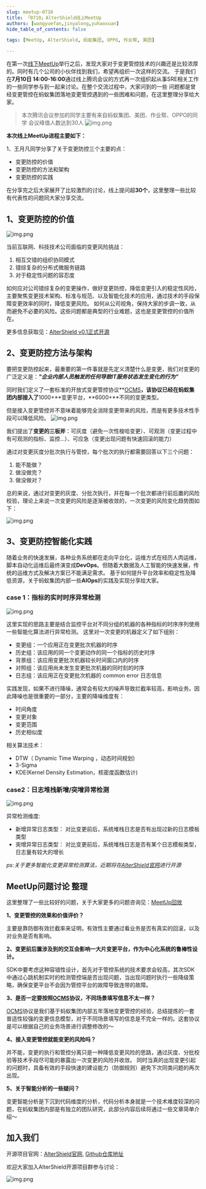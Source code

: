 ```yaml
---
slug: meetup-0710
title: 「0710」AlterShield线上MeetUp
authors: [wangyuefan,jinyalong,yuhaoxuan]
hide_table_of_contents: false

tags: [MeetUp, AlterShield, 蚂蚁集团, OPPO, 作业帮, 美团]

---
```


在第一次[线下MeetUp]举行之后，发现大家对于变更管控技术的兴趣还是比较浓厚的。同时有几个公司的小伙伴找到我们，希望再组织一次这样的交流。
于是我们在**7月10日 14:00-16:00**通过线上腾讯会议的方式再一次组织起从事SRE相关工作的一些同学参与到一起来讨论。在整个交流过程中，大家问到的一些
问题都是曾经变更管控在蚂蚁集团落地变更管控遇到的一些困难和问题，在这里整理分享给大家。

<!-- truncate -->


> 本次腾讯会议参加的同学主要有来自蚂蚁集团、美团、作业帮、OPPO的同学
> 会议峰值人数达到30人
> ![img.png](./meetup-0710/1.png)


**本次线上MeetUp进程主要如下：**

1、王月凡同学分享了关于变更防控三个主要的点：
+ 变更防控的价值
+ 变更防控的方法和架构
+ 变更防控的实践

在分享完之后大家展开了比较激烈的讨论，线上提问超**30个**，这里整理一些比较有代表性的问题同大家分享交流。

## 1、变更防控的价值
![img.png](./meetup-0710/2.png)

当前互联网、科技技术公司面临的变更风险挑战：
1. 相互交错的组织协同模式
2. 错综复杂的分布式微服务链路
3. 对于稳定性问题的容忍度

如何应对公司错综复杂的变更操作，做好变更防控，降低变更引入的稳定性风险，主要聚焦变更技术架构、标准与规范、以及智能化技术的应用，通过技术的手段保障变更效率的同时，降低变更风险。
如何从公司视角，保持大家的步调一致，从而避免不必要的风险。这些问题都是典型的行业难题，这也是变更管控的价值所在。

更多信息获取见：[AlterShield v0.1正式开源]

## 2、变更防控方法与架构

要把变更防控起来，最重要的第一件事就是先定义清楚什么是变更，我们对变更的广泛定义是：***"企业内部人员触发的任何导致IT服务状态发生变化的行为"***

同时我们定义了一套标准的开放式变更管控协议**[OCMS]**，该协议已经在蚂蚁集团内部接入了**1000+**变更平台，**6000+**不同的变更类型。

但是接入变更管控并不意味着能够完全消除变更带来的风险，而是有更多技术性手段可以降低风险。
![img.png](./meetup-0710/3.png)

我们提出了**变更的三板斧**：可灰度（避免一次性梭哈变更）、可观测（变更过程中有可观测的指标、监控...）、可应急（变更出现问题有快速回滚的能力）

通过对变更灰度分批次执行与管控，每个批次的执行都需要回答以下三个问题：
1. 能不能做？ 
2. 做没做完？ 
3. 做没做对？ 

总的来说，通过对变更的灰度、分批次执行，并在每一个批次都进行前后置的风险校验，理论上来说一次变更的风险是逐渐被收敛的，一次变更的风险变化趋势图如下：

![img.png](./meetup-0710/4.png)

## 3、变更防控智能化实践

随着业务的快速发展，各种业务系统都在走向平台化，运维方式在经历人肉运维，脚本自动化运维后最终演变成**DevOps**。但随着大数据及人工智能的快速发展，传统的运维方式及解决方案已不能满足需求。
基于如何提升平台效率和稳定性及降低资源，关于蚂蚁集团内部一些**AIOps**的实践及实现分享给大家。

### case 1：指标的实时时序异常检测

![img.png](./meetup-0710/5.png)

这里实现的思路主要是结合监控平台对不同分组的机器的各种指标的时序序列使用一些智能化算法进行异常检测。 这里对一次变更的机器定义了如下组别：
+ 变更组：一个应用正在变更批次机器的时序
+ 历史组：该应用的同一个变更动作的同一个指标的历史时序
+ 背景组：该应用变更批次机器较长时间窗口内的时序
+ 对照组：该应用尚未发生变更批次机器的同时刻的时序
+ 日志组：该应用正在变更批次机器的 common error 日志信息

实践发现，如果不进行降噪，通常会有较大的噪声导致拦截率较高，影响业务。因此降噪也是很重要的一部分，主要的降噪维度有：
+ 时间角度
+ 变更对象
+ 变更范围
+ 历史相似度

相关算法技术：
+ DTW（ Dynamic Time Warping ，动态时间规划)
+ 3-Sigma
+ KDE(Kernel Density Estimation，核密度函数估计) 


### case2：日志堆栈新增/突增异常检测 

![img.png](./meetup-0710/7.png)

异常检测维度:
+ 新增异常日志类型： 对比变更前后，系统堆栈日志是否有出现过新的日志模板类型
+ 突增异常日志类型： 对比变更前后，系统堆栈日志是否有某个日志模板类型，日志量有较大的增长


_ps:关于更多智能化变更异常检测算法，近期将在[AlterShield官网]进行开源_

## MeetUp问题讨论 整理

这里整理了一些比较好的问题，关于大家更多的问题咨询见：[MeetUp回放]

**1、变更管控的效果和价值评价？**

主要是靠防御有效拦截率来证明，有效性主要通过看业务是否有真实的回滚，以及对业务是否有影响。



**2、变更前后置涉及到的交互会影响一大片变更平台，作为中心化系统的鲁棒性设计。**

SDK中要考虑这种容错性设计，首先对于管控系统的技术要求会较高，其次SDK中通过心跳机制实时的检测管控端是否出现问题，当出现问题时执行一些降级策略，确保变更平台不会因为管控平台的故障导致连带的故障。

**3、是否一定要按照[OCMS]协议，不同场景填写信息不太一样？**

[OCMS]协议是我们基于蚂蚁集团内部五年落地变更管控的经验，总结提炼的一套普适性较强的变更信息模型，对于不同场景填写的信息是不完全一样的。这套协议是可以根据自己的业务场景进行调整修改的～

**4、接入变更管控就能变更的风险吗？**

并不能，变更的执行和管控分离只是一种降低变更风险的思路，通过灰度、分批校验等技术手段尽可能的暴露出一次变更的风险并收敛。
同时当真的出现变更引起的问题时，具备有效的手段快速的建设能力（防御规则）避免下次同类问题的再次出现。

**5、关于智能分析的一些疑问？**

变更智能分析是下沉到代码维度的分析，代码分析本身就是一个技术难度较深的问题，在蚂蚁集团内部是有独立的团队研究，此部分内容后续将通过一些文章简单介绍～

## 加入我们
开源项目官网：[AlterShield官网], [Github仓库地址]




欢迎大家加入AlterShield开源项目群参与讨论：

![img.png](./meetup-0710/8.png)
 
[AlterShield v0.1正式开源]:https://altershield.io/zh-CN/blog/welcome-altershield-v0.1/
[OCMS]:https://altershield.io/zh-CN/docs/open-change-management-specification/overview
[线下MeetUp]:https://altershield.io/zh-CN/blog/meetup-0618/
[AlterShield官网]:https://altershield.io
[MeetUp回放]:https://altershield.yuque.com/org-wiki-altershield-gug9gu/lg0rts/clg87wxx0gbypfg4
[Github仓库地址]:https://github.com/traas-stack/altershield